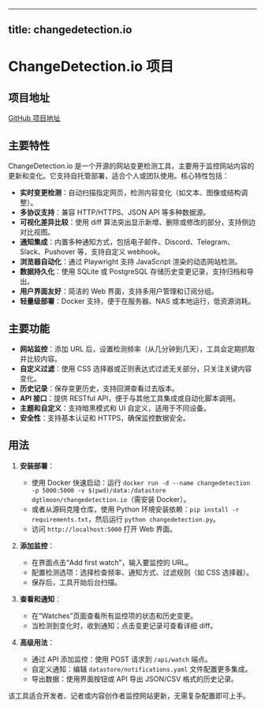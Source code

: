 
---
title: changedetection.io
---

# ChangeDetection.io 项目

## 项目地址
[GitHub 项目地址](https://github.com/dgtlmoon/changedetection.io)

## 主要特性
ChangeDetection.io 是一个开源的网站变更检测工具，主要用于监控网站内容的更新和变化。它支持自托管部署，适合个人或团队使用。核心特性包括：
- **实时变更检测**：自动扫描指定网页，检测内容变化（如文本、图像或结构调整）。
- **多协议支持**：兼容 HTTP/HTTPS、JSON API 等多种数据源。
- **可视化差异比较**：使用 diff 算法突出显示新增、删除或修改的部分，支持侧边对比视图。
- **通知集成**：内置多种通知方式，包括电子邮件、Discord、Telegram、Slack、Pushover 等，支持自定义 webhook。
- **浏览器自动化**：通过 Playwright 支持 JavaScript 渲染的动态网站检测。
- **数据持久化**：使用 SQLite 或 PostgreSQL 存储历史变更记录，支持归档和导出。
- **用户界面友好**：简洁的 Web 界面，支持多用户管理和订阅分组。
- **轻量级部署**：Docker 支持，便于在服务器、NAS 或本地运行，低资源消耗。

## 主要功能
- **网站监控**：添加 URL 后，设置检测频率（从几分钟到几天），工具会定期抓取并比较内容。
- **自定义过滤**：使用 CSS 选择器或正则表达式过滤无关部分，只关注关键内容变化。
- **历史记录**：保存变更历史，支持回溯查看过去版本。
- **API 接口**：提供 RESTful API，便于与其他工具集成或自动化脚本调用。
- **主题和自定义**：支持暗黑模式和 UI 自定义，适用于不同设备。
- **安全性**：支持基本认证和 HTTPS，确保监控数据安全。

## 用法
1. **安装部署**：
   - 使用 Docker 快速启动：运行 `docker run -d --name changedetection -p 5000:5000 -v $(pwd)/data:/datastore dgtlmoon/changedetection.io`（需安装 Docker）。
   - 或者从源码克隆仓库，使用 Python 环境安装依赖：`pip install -r requirements.txt`，然后运行 `python changedetection.py`。
   - 访问 `http://localhost:5000` 打开 Web 界面。

2. **添加监控**：
   - 在界面点击“Add first watch”，输入要监控的 URL。
   - 配置检测选项：选择检查频率、通知方式、过滤规则（如 CSS 选择器）。
   - 保存后，工具开始后台扫描。

3. **查看和通知**：
   - 在“Watches”页面查看所有监控项的状态和历史变更。
   - 当检测到变化时，收到通知；点击变更记录可查看详细 diff。

4. **高级用法**：
   - 通过 API 添加监控：使用 POST 请求到 `/api/watch` 端点。
   - 自定义通知：编辑 `datastore/notifications.yaml` 文件配置更多集成。
   - 导出数据：使用界面按钮或 API 导出 JSON/CSV 格式的历史记录。

该工具适合开发者、记者或内容创作者监控网站更新，无需复杂配置即可上手。